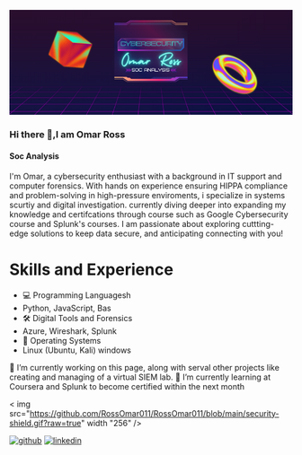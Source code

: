 ![Soc Analysis ](https://github.com/RossOmar011/RossOmar011/blob/main/Omar%20Ross%20(1).png)

### Hi there 👋,I am Omar Ross
#### Soc Analysis 

I'm Omar, a cybersecurity enthusiast with a background in IT support and computer forensics. With hands on experience ensuring HIPPA compliance and problem-solving in high-pressure enviroments, i specialize in systems scurtiy and digital investigation. currently diving deeper into expanding my knowledge and certifcations through course such as Google Cybersecurity course and Splunk's courses. I am passionate about exploring cuttting-edge solutions to keep data secure, and anticipating connecting with you!

# Skills and Experience
* 💻 Programming Languagesh
* Python, JavaScript, Bas
* 🛠 Digital Tools and Forensics
* Azure, Wireshark, Splunk
* 💾 Operating Systems
* Linux (Ubuntu, Kali) windows
  

 🔭 I’m currently working on this page, along with serval other projects like creating and managing of a virtual SIEM lab. 
🌱 I’m currently learning at Coursera and Splunk to become certified within the next month 

< img src="https://github.com/RossOmar011/RossOmar011/blob/main/security-shield.gif?raw=true" width "256" />


[<img src='https://cdn.jsdelivr.net/npm/simple-icons@3.0.1/icons/github.svg' alt='github' height='40'>](https://github.com/rossomar011)  [<img src='https://cdn.jsdelivr.net/npm/simple-icons@3.0.1/icons/linkedin.svg' alt='linkedin' height='40'>](https://www.linkedin.com/in/omar-ross-cybersecurity/)  

